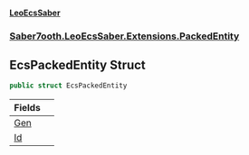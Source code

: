 #### [LeoEcsSaber](index.md 'index')
### [Saber7ooth.LeoEcsSaber.Extensions.PackedEntity](Saber7ooth.LeoEcsSaber.Extensions.PackedEntity.md 'Saber7ooth.LeoEcsSaber.Extensions.PackedEntity')

## EcsPackedEntity Struct

```csharp
public struct EcsPackedEntity
```

| Fields | |
| :--- | :--- |
| [Gen](EcsPackedEntity.Gen.md 'Saber7ooth.LeoEcsSaber.Extensions.PackedEntity.EcsPackedEntity.Gen') | |
| [Id](EcsPackedEntity.Id.md 'Saber7ooth.LeoEcsSaber.Extensions.PackedEntity.EcsPackedEntity.Id') | |
